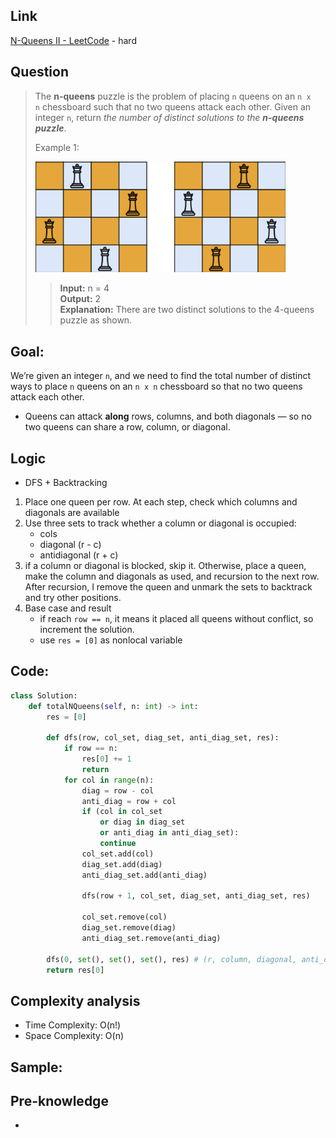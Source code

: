 ## Link
[N-Queens II - LeetCode](https://leetcode.com/problems/n-queens-ii/description/) - hard
## Question
>The **n-queens** puzzle is the problem of placing `n` queens on an `n x n` chessboard such that no two queens attack each other.
>Given an integer `n`, return _the number of distinct solutions to the **n-queens puzzle**_.
>
>Example 1:
>
><img src="pic/pic_52.N-Queens_II.png" width="400"><br>
>>**Input:** n = 4<br>
>>**Output:** 2<br>
>>**Explanation:** There are two distinct solutions to the 4-queens puzzle as shown.

## Goal:
We’re given an integer `n`, and we need to find the total number of distinct ways to place `n` queens on an `n x n` chessboard so that no two queens attack each other.
- Queens can attack **along** rows, columns, and both diagonals — so no two queens can share a row, column, or diagonal.
## Logic
- DFS + Backtracking
1. Place one queen per row. At each step, check which columns and diagonals are available
2. Use three sets to track whether a column or diagonal is occupied:
	- cols
	- diagonal (r - c)
	- antidiagonal (r + c)
3. if a column or diagonal is blocked, skip it. Otherwise, place a queen, make the column and diagonals as used, and recursion to the next row. After recursion, I remove the queen and unmark the sets to backtrack and try other positions.
4. Base case and result
	- if reach `row == n`, it means it placed all queens without conflict, so increment the solution.
	- use `res = [0]` as nonlocal variable

## Code:
```python
class Solution:
    def totalNQueens(self, n: int) -> int:
        res = [0]

        def dfs(row, col_set, diag_set, anti_diag_set, res):
            if row == n:
                res[0] += 1
                return
            for col in range(n):
                diag = row - col
                anti_diag = row + col
                if (col in col_set 
                    or diag in diag_set 
                    or anti_diag in anti_diag_set):
                    continue
                col_set.add(col)
                diag_set.add(diag)
                anti_diag_set.add(anti_diag)
                
                dfs(row + 1, col_set, diag_set, anti_diag_set, res)
                
                col_set.remove(col)
                diag_set.remove(diag)
                anti_diag_set.remove(anti_diag)
                
        dfs(0, set(), set(), set(), res) # (r, column, diagonal, anti_diagonal, res)
        return res[0]
```

## Complexity analysis
- Time Complexity: O(n!)
- Space Complexity: O(n)

## Sample: 


## Pre-knowledge
- 
